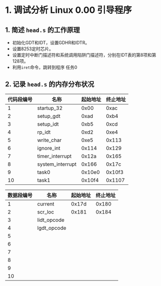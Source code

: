 
# 1. 调试分析 Linux 0.00 引导程序

## 1. 简述 `head.s` 的工作原理

 - 初始化GDT和IDT，设置GDHR和IDTR。
- 设置8253定时芯片。
- 设置定时中断门描述符和系统调用陷阱门描述符，分别在IDT表的第8项和第128项。
- 利用`iret`命令，跳转到程序 任务0

## 2. 记录 `head.s` 的内存分布状况

| 代码段编号 | 名称               | 起始地址   | 终止地址   |
| ----- | ---------------- | ------ | ------ |
| 1     | startup_32       | 0x00   | 0xac   |
| 2     | setup_gdt        | 0xad   | 0xb4   |
| 3     | setup_idt        | 0xb5   | 0xcd   |
| 4     | rp_idt           | 0xd2   | 0xe4   |
| 5     | write_char       | 0xe5   | 0x113  |
| 6     | ignore_int       | 0x114  | 0x129  |
| 7     | timer_interrupt  | 0x12a  | 0x165  |
| 8     | system_interrupt | 0x166  | 0x17c  |
| 9     | task0            | 0x10e0 | 0x10f3 |
| 10    | task1            | 0x10f4 | 0x1107 |

| 数据段编号 | 名称          | 起始地址  | 终止地址  |
| ----- | ----------- | ----- | ----- |
| 1     | current     | 0x17d | 0x180 |
| 2     | scr_loc     | 0x181 | 0x184 |
| 3     | lidt_opcode |       |       |
| 4     | lgdt_opcode |       |       |
| 5     |             |       |       |
| 6     |             |       |       |
| 7     |             |       |       |
| 8     |             |       |       |
| 9     |             |       |       |
| 10    |             |       |       |
